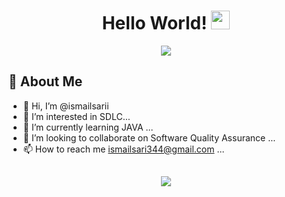 <div id="header" align="center">
<h1 >
  Hello World!
  <img src="https://media.giphy.com/media/hvRJCLFzcasrR4ia7z/giphy.gif" width="30px"/>
</h1>
  </div>

<div id="header" align="center">
 <img src="https://user-images.githubusercontent.com/117009914/210116295-3c012b0d-bf7f-4cff-8d70-b5f57c29bfc1.gif" />
</div>

## 🚀 About Me

 - 👋 Hi, I’m @ismailsarii 
 - 👀 I’m interested in SDLC... 
 - 🌱 I’m currently learning JAVA ... 
 - 💞️ I’m looking to collaborate on Software Quality Assurance ...
 - 📫 How to reach me ismailsari344@gmail.com ...



##
<div id="header" align="center">
 <img src="https://user-images.githubusercontent.com/117009914/210179756-bead189e-baa5-4244-a41d-217c9ec8c078.jpg" />
</div>



<!---
ismailsarii/ismailsarii is a ✨ special ✨ repository because its `README.md` (this file) appears on your GitHub profile.
You can click the Preview link to take a look at your changes.
--->
